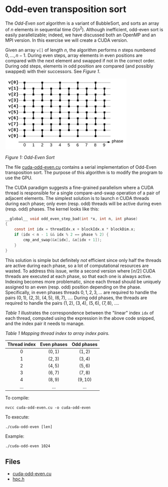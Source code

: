 # Odd-even transposition sort

The _Odd-Even sort_ algorithm is a variant of BubbleSort, and sorts an array of $n$ elements in sequential time $O(n^2)$.
Although inefficient, odd-even sort is easily parallelizable; indeed, we have discussed both an OpenMP and an MPI version.
In this exercise we will create a CUDA version.

Given an array `v[]` of length $n$, the algorithm performs $n$ steps numbered $0, \ldots, n - 1$.
During even steps, array elements in even positions are compared with the next element and swapped if not in the correct order.
During odd steps, elements in odd position are compared (and possibly swapped) with their successors.
See *Figure 1*.

![Figure 1: Odd-Even Sort](img/cuda-odd-even.png)

*Figure 1: Odd-Even Sort*

The file [cuda-odd-even.cu](base/cuda-odd-even.cu) contains a serial implementation of Odd-Even transposition sort.
The purpose of this algorithm is to modify the program to use the GPU.

The CUDA paradigm suggests a fine-grained parallelism where a CUDA thread is responsible for a single compare-and-swap operation
of a pair of adjacent elements.
The simplest solution is to launch $n$ CUDA threads during each phase; only even (resp. odd) threads will be active during even
(resp. odd) phases.
The kernel looks like this:

```C
__global__ void odd_even_step_bad(int *x, int n, int phase)
{
	const int idx = threadIdx.x + blockIdx.x * blockDim.x;
	if (idx < n - 1 && idx % 2 == phase % 2) {
		cmp_and_swap(&x[idx], &x[idx + 1]);
	}
}
```

This solution is simple but definitely _not_ efficient since only half the threads are active during each phase, so a lot of
computational resources are wasted.
To address this issue, write a second version where $\lceil n / 2 \rceil$ CUDA threads are executed at each phase, so that each
one is always active.
Indexing becomes more problematic, since each thread should be uniquely assigned to an even (resp. odd) position depending on the
phase.
Specifically, in even phases threads $0, 1, 2, 3, \ldots$ are required to handle the pairs $(0, 1)$, $(2, 3)$, $(4, 5)$, $(6, 7)$,
$\ldots$.
During odd phases, the threads are required to handle the pairs $(1, 2)$, $(3, 4)$, $(5, 6)$, $(7, 8)$, $\ldots$.

*Table 1* illustrates the correspondence between the "linear" index `idx` of each thread, computed using the expression in the
above code snipped, and the index pair it needs to manage.

*Table 1 Mapping thread index to array index pairs.*

| Thread index      | Even phases  | Odd phases     |
| :---------------: | :----------: | :------------: |
| $0$               | $(0,1)$      | $(1,2)$        |
| $1$               | $(2,3)$      | $(3,4)$        |
| $2$               | $(4,5)$      | $(5,6)$        |
| $3$               | $(6,7)$      | $(7,8)$        |
| $4$               | $(8,9)$      | $(9,10)$       | 
| $\ldots$          | $\ldots$     | $\ldots$       |

To compile:

```shell
nvcc cuda-odd-even.cu -o cuda-odd-even
```

To execute:

```shell
./cuda-odd-even [len]
```

Example:

```shell
./cuda-odd-even 1024
```

## Files

- [cuda-odd-even.cu](base/cuda-odd-even.cu)
- [hpc.h](../../include/hpc.h)
